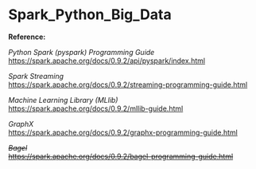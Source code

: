 # Spark_Python_Big_Data


**Reference:**

*Python Spark (pyspark) Programming Guide*   
https://spark.apache.org/docs/0.9.2/api/pyspark/index.html

*Spark Streaming*   
https://spark.apache.org/docs/0.9.2/streaming-programming-guide.html

*Machine Learning Library (MLlib)*   
https://spark.apache.org/docs/0.9.2/mllib-guide.html

*GraphX*   
https://spark.apache.org/docs/0.9.2/graphx-programming-guide.html

<s>*Bagel*</s>   
<s>https://spark.apache.org/docs/0.9.2/bagel-programming-guide.html</s>   
